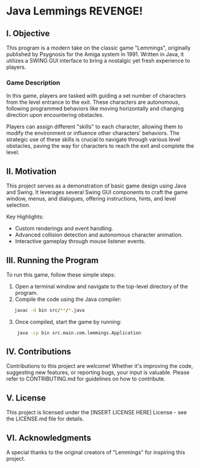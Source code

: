 # Java Lemmings REVENGE!

## I. Objective

This program is a modern take on the classic game "Lemmings", originally published by Psygnosis for the Amiga system in 1991. Written in Java, it utilizes a SWING GUI interface to bring a nostalgic yet fresh experience to players. 

### Game Description

In this game, players are tasked with guiding a set number of characters from the level entrance to the exit. These characters are autonomous, following programmed behaviors like moving horizontally and changing direction upon encountering obstacles. 

Players can assign different "skills" to each character, allowing them to modify the environment or influence other characters' behaviors. The strategic use of these skills is crucial to navigate through various level obstacles, paving the way for characters to reach the exit and complete the level.

## II. Motivation

This project serves as a demonstration of basic game design using Java and Swing. It leverages several Swing GUI components to craft the game window, menus, and dialogues, offering instructions, hints, and level selection.

Key Highlights:
- Custom renderings and event handling.
- Advanced collision detection and autonomous character animation.
- Interactive gameplay through mouse listener events.

## III. Running the Program

To run this game, follow these simple steps:

1. Open a terminal window and navigate to the top-level directory of the program.
2. Compile the code using the Java compiler:
```bash
   javac -d bin src/**/*.java
```
3. Once compiled, start the game by running:
```bash
    java -cp bin src.main.com.lemmings.Application
```
## IV. Contributions

Contributions to this project are welcome! Whether it's improving the code, suggesting new features, or reporting bugs, your input is valuable. Please refer to CONTRIBUTING.md for guidelines on how to contribute.

## V. License

This project is licensed under the [INSERT LICENSE HERE] License - see the LICENSE.md file for details.

## VI. Acknowledgments

A special thanks to the original creators of "Lemmings" for inspiring this project.
